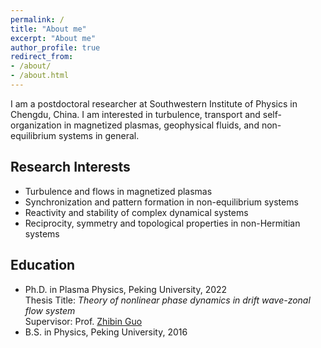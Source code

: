 ```yaml
---
permalink: /
title: "About me"
excerpt: "About me"
author_profile: true
redirect_from: 
- /about/
- /about.html
---
```


I am a postdoctoral researcher at Southwestern Institute of Physics in Chengdu, China. I am interested in turbulence, transport and self-organization in magnetized plasmas, geophysical fluids, and non-equilibrium systems in general. 

## Research Interests

* Turbulence and flows in magnetized plasmas
* Synchronization and pattern formation in non-equilibrium systems
* Reactivity and stability of complex dynamical systems
* Reciprocity, symmetry and topological properties in non-Hermitian systems 

## Education
* Ph.D. in Plasma Physics, Peking University, 2022 \
Thesis Title: _Theory of nonlinear phase dynamics in drift wave-zonal flow system_ \
Supervisor: Prof. [Zhibin Guo](https://faculty.pku.edu.cn/guozhibin/zh_CN/index.htm)
* B.S. in Physics, Peking University, 2016
